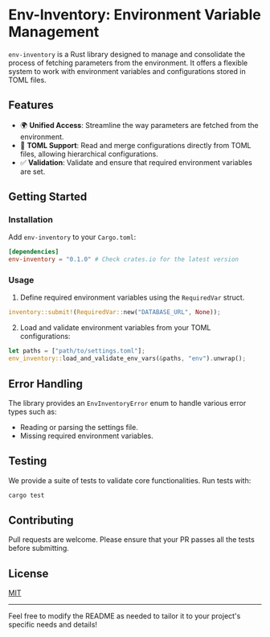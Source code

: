 # Env-Inventory: Environment Variable Management

`env-inventory` is a Rust library designed to manage and consolidate the process of fetching parameters from the environment. It offers a flexible system to work with environment variables and configurations stored in TOML files.

## Features

- 🌍 **Unified Access**: Streamline the way parameters are fetched from the environment.
- 📁 **TOML Support**: Read and merge configurations directly from TOML files, allowing hierarchical configurations.
- ✅ **Validation**: Validate and ensure that required environment variables are set.

## Getting Started

### Installation

Add `env-inventory` to your `Cargo.toml`:

```toml
[dependencies]
env-inventory = "0.1.0" # Check crates.io for the latest version
```

### Usage

1. Define required environment variables using the `RequiredVar` struct.

```rust
inventory::submit!(RequiredVar::new("DATABASE_URL", None));
```

2. Load and validate environment variables from your TOML configurations:

```rust
let paths = ["path/to/settings.toml"];
env_inventory::load_and_validate_env_vars(&paths, "env").unwrap();
```

## Error Handling

The library provides an `EnvInventoryError` enum to handle various error types such as:
- Reading or parsing the settings file.
- Missing required environment variables.

## Testing

We provide a suite of tests to validate core functionalities. Run tests with:

```bash
cargo test
```

## Contributing

Pull requests are welcome. Please ensure that your PR passes all the tests before submitting.

## License

[MIT](LICENSE)

---

Feel free to modify the README as needed to tailor it to your project's specific needs and details!

